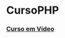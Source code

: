 # CursoPHP

### <a href="https://www.youtube.com/playlist?list=PLHz_AreHm4dlFPrCXCmd5g92860x_Pbr_" target="_blank">Curso em Vídeo</a>